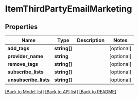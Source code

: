 # ItemThirdPartyEmailMarketing

## Properties
Name | Type | Description | Notes
------------ | ------------- | ------------- | -------------
**add_tags** | **string[]** |  | [optional] 
**provider_name** | **string** |  | [optional] 
**remove_tags** | **string[]** |  | [optional] 
**subscribe_lists** | **string[]** |  | [optional] 
**unsubscribe_lists** | **string[]** |  | [optional] 

[[Back to Model list]](../README.md#documentation-for-models) [[Back to API list]](../README.md#documentation-for-api-endpoints) [[Back to README]](../README.md)


